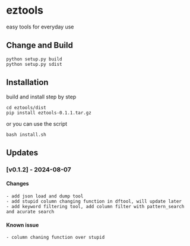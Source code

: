 # eztools
easy tools for everyday use

## Change and Build
```
python setup.py build
python setup.py sdist
```
## Installation
build and install step by step
```
cd eztools/dist
pip install eztools-0.1.1.tar.gz
```
or you can use the script
```
bash install.sh
```
## Updates
### [v0.1.2] - 2024-08-07
#### Changes
    - add json load and dump tool
    - add stupid column changing function in dftool, will update later
    - add keyword filtering tool, add column filter with pattern_search and acurate search
#### Known issue
    - column chaning function over stupid